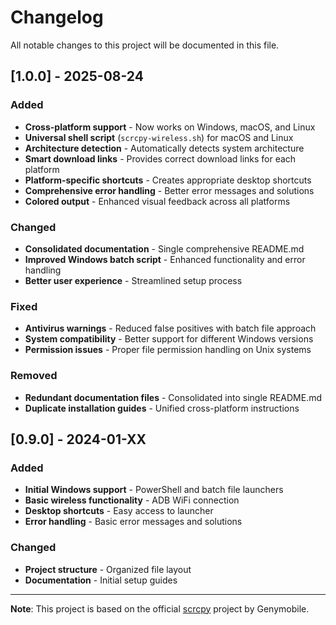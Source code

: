 # Changelog

All notable changes to this project will be documented in this file.

## [1.0.0] - 2025-08-24

### Added
- **Cross-platform support** - Now works on Windows, macOS, and Linux
- **Universal shell script** (`scrcpy-wireless.sh`) for macOS and Linux
- **Architecture detection** - Automatically detects system architecture
- **Smart download links** - Provides correct download links for each platform
- **Platform-specific shortcuts** - Creates appropriate desktop shortcuts
- **Comprehensive error handling** - Better error messages and solutions
- **Colored output** - Enhanced visual feedback across all platforms

### Changed
- **Consolidated documentation** - Single comprehensive README.md
- **Improved Windows batch script** - Enhanced functionality and error handling
- **Better user experience** - Streamlined setup process

### Fixed
- **Antivirus warnings** - Reduced false positives with batch file approach
- **System compatibility** - Better support for different Windows versions
- **Permission issues** - Proper file permission handling on Unix systems

### Removed
- **Redundant documentation files** - Consolidated into single README.md
- **Duplicate installation guides** - Unified cross-platform instructions

## [0.9.0] - 2024-01-XX

### Added
- **Initial Windows support** - PowerShell and batch file launchers
- **Basic wireless functionality** - ADB WiFi connection
- **Desktop shortcuts** - Easy access to launcher
- **Error handling** - Basic error messages and solutions

### Changed
- **Project structure** - Organized file layout
- **Documentation** - Initial setup guides

---

**Note**: This project is based on the official [scrcpy](https://github.com/Genymobile/scrcpy) project by Genymobile.
